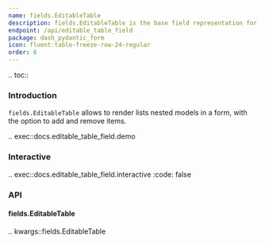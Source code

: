 ```yaml
---
name: fields.EditableTable
description: fields.EditableTable is the base field representation for list of nested pydantic models.
endpoint: /api/editable_table_field
package: dash_pydantic_form
icon: fluent:table-freeze-row-24-regular
order: 6
---
```


.. toc::

### Introduction

`fields.EditableTable` allows to render lists nested models in a form, with the option to add and remove items.

.. exec::docs.editable_table_field.demo

### Interactive

.. exec::docs.editable_table_field.interactive
    :code: false


### API

#### fields.EditableTable

.. kwargs::fields.EditableTable
